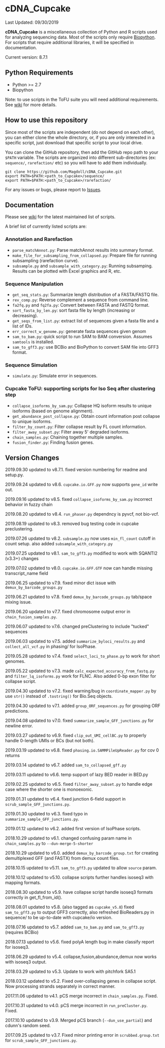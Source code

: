 # cDNA_Cupcake

Last Updated: 09/30/2019

**cDNA_Cupcake** is a miscellaneous collection of Python and R scripts used for analyzing sequencing data. Most of the scripts only require [Biopython](http://biopython.org/wiki/Download). For scripts that require additional libraries, it will be specified in documentation.

Current version: 8.7.1

## Python Requirements
* Python >= 2.7
* Biopython 

Note: to use scripts in the ToFU suite you will need additional requirements. See [wiki](https://github.com/Magdoll/cDNA_Cupcake/wiki/Cupcake-ToFU%3A-supporting-scripts-for-Iso-Seq-after-clustering-step) for more details.

## How to use this repository

Since most of the scripts are independent (do not depend on each other), you can either clone the whole directory, or, if you are only interested in a specific script, just download that specific script to your local drive.

You can clone the GitHub repository, then add the GitHub repo path to your `$PATH` variable. The scripts are organized into different sub-directories (ex: `sequence/`, `rarefaction/` etc) so you will have to add them individually.

```
git clone https://github.com/Magdoll/cDNA_Cupcake.git
export PATH=$PATH:<path_to_Cupcake>/sequence/
export PATH=$PATH:<path_to_Cupcake>/rarefaction/
```


For any issues or bugs, please report to [Issues](https://github.com/Magdoll/cDNA_Cupcake/issues).

## Documentation

Please see [wiki](https://github.com/Magdoll/cDNA_Cupcake/wiki) for the latest maintained list of scripts.

A brief list of currently listed scripts are:

### Annotation and Rarefaction
* `parse_matchAnnot.py`: Parse matchAnnot results into summary format.
* `make_file_for_subsampling_from_collapsed.py`: Prepare file for running subsampling (rarefaction curve).
* `subsample.py` and `subsample_with_category.py`: Running subsamping. Results can be plotted with Excel graphics and R, etc.

### Sequence Manipulation
* `get_seq_stats.py`: Summarize length distribution of a FASTA/FASTQ file.
* `rev_comp.py`: Reverse complement a sequence from command line.
* `fa2fq.py` and `fq2fa.py`: Convert between FASTA and FASTQ format.
* `sort_fasta_by_len.py`: sort fasta file by length (increasing or decreasing).
* `get_seqs_from_list.py`: extract list of sequences given a fasta file and a list of IDs.
* `err_correct_w_genome.py`: generate fasta sequences given genom
* `sam_to_bam.py`: quick script to run SAM to BAM conversion. Assumes `samtools` is installed.
* `sam_to_gff3.py`: use BCBio and BioPython to convert SAM file into GFF3 format. 


### Sequence Simulation
* `simulate.py`: Simulate error in sequences.

### Cupcake ToFU: supporting scripts for Iso Seq after clustering step
* `collapse_isoforms_by_sam.py`: Collapse HQ isoform results to unique isoforms (based on genome alignment).
* `get_abundance_post_collapse.py`: Obtain count information post collapse to unique isoforms.
* `filter_by_count.py`: Filter collapse result by FL count information.
* `filter_away_subset.py`: Filter away 5' degraded isoforms.
* `chain_samples.py`: Chaining together multiple samples.
* `fusion_finder.py`: Finding fusion genes.


## Version Changes

2019.09.30 updated to v8.7.1. fixed version numbering for readme and setup.py.

2019.09.24 updated to v8.6. `cupcake.io.GFF.py` now supports `gene_id` write out.

2019.09.16 updated to v8.5. fixed `collapse_isoforms_by_sam.py` incorrect behavior in fuzzy chain

2019.08.20 updated to v8.4. `run_phaser.py` dependncy is pyvcf, not bio-vcf.

2019.08.19 updated to v8.3. removed bug testing code in cupcake preclustering.

2019.07.26 updated to v8.2. `subsample.py` now uses `min_fl_count` cutoff in count setup. also added `subsample_with_category.py`

2019.07.25 updated to v8.1. `sam_to_gff3.py` modified to work with SQANTI2 (v3.3+) changes

2019.07.02 updated to v8.0. `cupcake.io.GFF.GTF` now can handle missing transcript_name field

2019.06.25 updated to v7.9. fixed minor dict issue with `demux_by_barcode_groups.py`

2019.06.21 updated to v7.8. fixed `demux_by_barcode_groups.py` tab/space mixing issue.

2019.06.20 updated to v7.7. fixed chromosome output error in `chain_fusion_samples.py`.

2019.06.07 updated to v7.6. changed preClustering to include "tucked" sequences

2019.06.03 updated to v7.5. added `summarize_byloci_results.py` and `collect_all_vcf.py` in phasing/ for IsoPhase.

2019.05.28 updated to v7.4. fixed `select_loci_to_phase.py` to work for short genomes.

2019.05.22 updated to v7.3. made `calc_expected_accuracy_from_fastq.py` and `filter_lq_isoforms.py` work for FLNC. Also added 0-bp exon filter for collapse script.

2019.04.30 updated to v7.2. fixed warning/bug in `coordinate_mapper.py` by use `str()` instead of `.tostring()` for Bio.Seq objects.

2019.04.30 updated to v7.1. added `group_ORF_sequences.py` for grouping ORF predictions.

2019.04.08 updated to v7.0. fixed `summarize_sample_GFF_junctions.py` for newline error.

2019.03.27 updated to v6.9. fixed `clip_out_UMI_cellBC.py` to properly handle 0-length UMIs or BCs (but not both).

2019.03.19 updated to v6.8. fixed `phasing.io.SAMMPileUpReader.py` for cov 0 returns

2019.03.14 updated to v6.7. added `sam_to_collapsed_gff.py`

2019.03.11 updated to v6.6. temp support of lazy  BED reader in BED.py

2019.02.25 updated to v6.5. fixed `filter_away_subset.py` to handle edge case where the shorter one is monoexonic.

2019.01.31 updated to v6.4. fixed junction 6-field support in `scrub_sample_GFF_junctions.py`. 

2019.01.30 updated to v6.3. fixed typo in `summarize_sample_GFF_junctions.py`.

2019.01.12 updated to v6.2. added first version of IsoPhase scripts.

2018.10.29 updated to v6.1. changed confusing param name in `chain_samples.py` to `--dun-merge-5-shorter`

2018.10.29 updated to v6.0. added `demux_by_barcode_group.txt` for creating demultiplexed GFF (and FASTX) from demux count files.

2018.10.15 updated to v5.11. `sam_to_gff3.py` updated to allow `source` param.

2018.10.12 updated to v5.10. collapse scripts further handles isoseq3 with mapping formats.

2018.08.30 updated to v5.9. have collapse script handle isoseq3 formats correctly in get_fl_from_id().

2018.08.01 updated to v5.8. (also tagged as `cupcake_v5.8`) fixed `sam_to_gff3.py` to output GFF3 correctly, also refreshed BioReaders.py in sequence/ to be up-to-date with cupcake/io version.

2018.07.16 updated to v5.7. added `sam_to_bam.py` and `sam_to_gff3.py` (requires BCBio)

2018.07.13 updated to v5.6. fixed polyA length bug in make classify report for isoseq3.

2018.06.29 updated to v5.4. collapse,fusion,abundance,demux now works with isoseq3 output. 

2018.03.29 updated to v5.3. Update to work with pitchfork SA5.1

2018.03.12 updated to v5.2. Fixed over-collapsing genes in collapse script. Now processing strands separately in correct manner.

2017.11.06 updated to v4.1. pCS merge incorrect in `chain_samples.py`. Fixed.

2017.10.31 updated to v4.0. pCS merge incorrect in `run_preCluster.py`. Fixed.

2017.10.10 updated to v3.9. Merged pCS branch (`--dun_use_partial`) and cdunn's random seed.

2017.09.25 updated to v3.7. Fixed minor printing error in `scrubbed.group.txt` for `scrub_sample_GFF_junctions.py`. 

